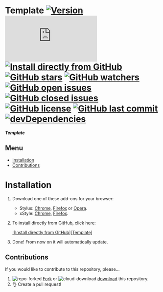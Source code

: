 # Template [![Version][version]][1] [![Size][size]][1] [![Install directly from GitHub][install]][2] [![GitHub stars][stars]][3] [![GitHub watchers][watchers]][4] [![GitHub open issues][open issues]][5] [![GitHub closed issues][closed issues]][5] [![GitHub license][license]][6] [![GitHub last commit][last commit]][7] [![devDependencies][devdependencies]][8]

**_Template_**

## Menu

- [Installation]
- [Contributions]

# Installation

1. Download one of these add-ons for your browser:
   - Stylus: [Chrome][stychrome], [Firefox][styfirefox] or [Opera][styopera].
   - xStyle: [Chrome][xstychrome], [Firefox][xstyfirefox].
2. To install directly from GitHub, click here:

   [![Install directly from GitHub][Template]][2]

3. Done! From now on it will automatically update.

## Contributions

If you would like to contribute to this repository, please...

1. ![repo-forked][9] [Fork][10] or ![cloud-download][11] [download][12] this repository.
2. 👌 Create a pull request!

<!-- BADGES -->
[version]: https://flat.badgen.net/github/release/StylusThemes/.Template
[1]: #
[size]: https://flat.badgen.net/badgesize/normal/StylusThemes/.Template/master/style.user.css
[install]: https://flat.badgen.net/badge/install%20directly%20from/GitHub/00ADAD "Click here!"
[2]: https://rebrand.ly/Template
[stars]: https://flat.badgen.net/github/stars/StylusThemes/.Template
[3]: https://github.com/StylusThemes/.Template/stargazers
[watchers]: https://flat.badgen.net/github/watchers/StylusThemes/.Template
[4]: https://github.com/StylusThemes/.Template/watchers
[open issues]: https://flat.badgen.net/github/open-issues/StylusThemes/.Template
[closed issues]: https://flat.badgen.net/github/closed-issues/StylusThemes/.Template
[5]: https://github.com/StylusThemes/.Template/issues
[license]: https://flat.badgen.net/github/license/StylusThemes/.Template
[6]: https://creativecommons.org/licenses/by-sa/4.0/
[last commit]: https://flat.badgen.net/github/last-commit/StylusThemes/.Template
[7]: https://github.com/StylusThemes/.Template/commits/master
[devdependencies]: https://flat.badgen.net/david/dev/StylusThemes/.Template
[8]: https://david-dm.org/StylusThemes/.Template?type=dev
[badges]: https://flat.badgen.net/badge/amount%20of%20badges/12/orange

<!-- MENU -->
[Installation]: README.md#installation
[Contributions]: README.md#Contributions

<!-- CONTRIBUTIONS -->
[9]: https://user-images.githubusercontent.com/136959/42383736-c4cb0db8-80fd-11e8-91ca-12bae108bccc.png
[10]: https://github.com/StylusThemes/.Template/fork
[11]: https://user-images.githubusercontent.com/136959/42401932-9ee9cae0-813d-11e8-8691-16e29a85d3b9.png
[12]: https://github.com/StylusThemes/.Template/releases

<!-- STYLUS DOWNLOADS -->
[STYChrome]: https://chrome.google.com/webstore/detail/stylus/clngdbkpkpeebahjckkjfobafhncgmne
[STYFirefox]: https://addons.mozilla.org/firefox/addon/styl-us/
[STYOpera]: https://addons.opera.com/extensions/details/stylus/

<!-- XSTYLE DOWNLOADS -->
[XSTYChrome]: https://chrome.google.com/webstore/detail/xstyle/hncgkmhphmncjohllpoleelnibpmccpj
[XSTYFirefox]: https://addons.mozilla.org/firefox/addon/xstyle/

<!-- INSTALL YouTube Theater BADGE -->
[YouTube Theater]: https://flat.badgen.net/badge/Template/install/00ADAD "Click here!"
